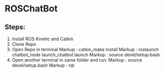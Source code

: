 # ROSChatBot
## Steps:
1. Install ROS Kinetic and Catkin
2. Clone Repo
3. Open Repo in terminal
Markup : catkin_make install
Markup : roslaunch chatbot_node launch_chatbot.launch
Markup : source devel/setup.bash
4. Open another terminal in same folder and run:
Markup : source devel/setup.bash
Markup : rqt


